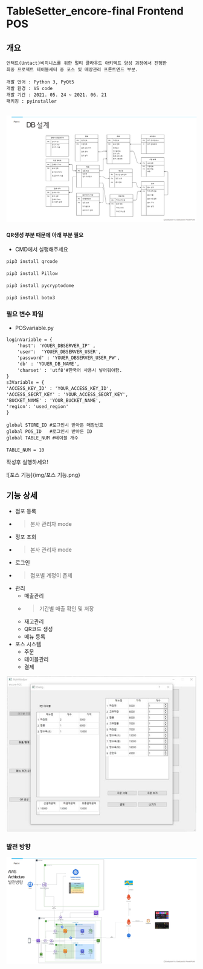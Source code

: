 # TableSetter_encore-final Frontend POS

## 개요
```
언택트(Untact)비지니스를 위한 멀티 클라우드 아키텍트 양성 과정에서 진행한 
최종 프로젝트 테이블세터 중 포스 및 매장관리 프론트엔드 부분.

개발 언어 : Python 3, PyQt5
개발 환경 : VS code
개발 기간 : 2021. 05. 24 ~ 2021. 06. 21
패키징 : pyinstaller


```
![디비](img/디비.png)

#### QR생성 부분 때문에 아래 부분 필요
- CMD에서 실행해주세요
```
pip3 install qrcode

pip3 install Pillow

pip3 install pycryptodome

pip3 install boto3
```

### 필요 변수 파일
- POSvariable.py
```
loginVariable = {
    'host': 'YOUER_DBSERVER_IP' ,
    'user':  'YOUER_DBSERVER_USER',
    'password' : 'YOUER_DBSERVER_USER_PW',
    'db' : 'YOUER_DB_NAME',
    'charset' : 'utf8'#한국어 사용시 넣어줘야함.
}
s3Variable = {
'ACCESS_KEY_ID' : 'YOUR_ACCESS_KEY_ID',
'ACCESS_SECRT_KEY' : 'YOUR_ACCESS_SECRT_KEY',
'BUCKET_NAME' : 'YOUR_BUCKET_NAME',
'region': 'used_region'
}

global STORE_ID #로그인시 받아둔 매장번호
global POS_ID   #로그인시 받아둔 ID
global TABLE_NUM #테이블 개수

TABLE_NUM = 10

```
작성후 실행하세요!

![포스 기능]{img/포스 기능.png}
## 기능 상세


 + 점포 등록 
+ >본사 관리자 mode
+ 정포 조회
+ >본사 관리자 mode

* 로그인
* >점포별 계정이 존제
* 관리
    + 매출관리
    * > 기간별 매출 확인 및 저장
    + 재고관리
    + QR코드 생성
    + 메뉴 등록
* 포스 시스템
    + 주문
    + 테이블관리
    + 결제


![포스기1](img/포스기1.jpg)

### 발전 방향

![발전방향](img/발전방향.png)
